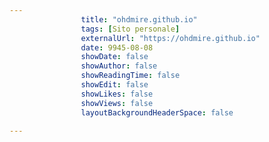 ---
                title: "ohdmire.github.io"
                tags: [Sito personale]
                externalUrl: "https://ohdmire.github.io"
                date: 9945-08-08
                showDate: false
                showAuthor: false
                showReadingTime: false
                showEdit: false
                showLikes: false
                showViews: false
                layoutBackgroundHeaderSpace: false
                ---


